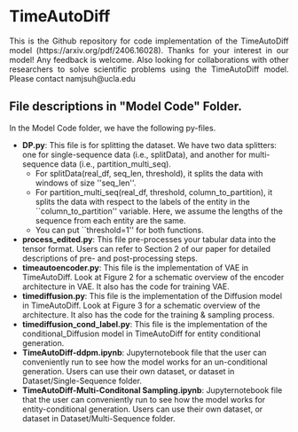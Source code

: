# TimeAutoDiff
<p align="justify">
This is the Github repository for code implementation of the TimeAutoDiff model (https://arxiv.org/pdf/2406.16028).
Thanks for your interest in our model! Any feedback is welcome. Also looking for collaborations with other researchers to solve scientific problems using the TimeAutoDiff model. Please contact namjsuh@ucla.edu 
 
## File descriptions in "Model Code" Folder.
In the Model Code folder, we have the following py-files.
 
 - **DP.py**: This file is for splitting the dataset. We have two data splitters: one for single-sequence data (i.e., splitData), and another for multi-sequence data (i.e., partition_multi_seq).
   - For splitData(real_df, seq_len, threshold), it splits the data with windows of size ''seq_len''. 
   - For partition_multi_seq(real_df, threshold, column_to_partition), it splits the data with respect to the labels of the entity in the ``column_to_partition'' variable. Here, we assume the lengths of the sequence from each entity are the same.
   - You can put ``threshold=1'' for both functions.
 - **process_edited.py**: This file pre-processes your tabular data into the tensor format. Users can refer to Section 2 of our paper for detailed descriptions of pre- and post-processing steps.
 - **timeautoencoder.py**: This file is the implementation of VAE in TimeAutoDiff. Look at Figure 2 for a schematic overview of the encoder architecture in VAE. It also has the code for training VAE. 
 - **timediffusion.py**: This file is the implementation of the Diffusion model in TimeAutoDiff. Look at Figure 3 for a schematic overview of the architecture. It also has the code for the training & sampling process. 
 - **timediffusion_cond_label.py**: This file is the implementation of the conditional_Diffusion model in TimeAutoDiff for entity conditional generation. 
 - **TimeAutoDiff-ddpm.ipynb**: Jupyternotebook file that the user can conveniently run to see how the model works for an un-conditional generation. Users can use their own dataset, or dataset in Dataset/Single-Sequence folder. 
 - **TimeAutoDiff-Multi-Conditonal Sampling.ipynb**: Jupyternotebook file that the user can conveniently run to see how the model works for entity-conditional generation. Users can use their own dataset, or dataset in Dataset/Multi-Sequence folder. 
</p>
